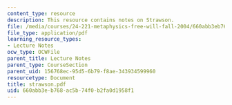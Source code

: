 ```yaml
---
content_type: resource
description: This resource contains notes on Strawson.
file: /media/courses/24-221-metaphysics-free-will-fall-2004/660abb3eb768ac5b74f0b2fa0d1958f1_strawson.pdf
file_type: application/pdf
learning_resource_types:
- Lecture Notes
ocw_type: OCWFile
parent_title: Lecture Notes
parent_type: CourseSection
parent_uid: 156768ec-95d5-6b79-f8ae-343934599960
resourcetype: Document
title: strawson.pdf
uid: 660abb3e-b768-ac5b-74f0-b2fa0d1958f1
---
```

